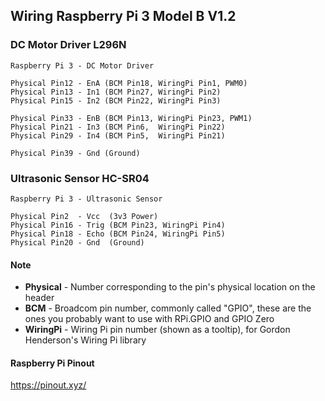 ## Wiring Raspberry Pi 3 Model B V1.2

### DC Motor Driver L296N
```
Raspberry Pi 3 - DC Motor Driver

Physical Pin12 - EnA (BCM Pin18, WiringPi Pin1, PWM0)
Physical Pin13 - In1 (BCM Pin27, WiringPi Pin2)
Physical Pin15 - In2 (BCM Pin22, WiringPi Pin3)

Physical Pin33 - EnB (BCM Pin13, WiringPi Pin23, PWM1)
Physical Pin21 - In3 (BCM Pin6,  WiringPi Pin22)
Physical Pin29 - In4 (BCM Pin5,  WiringPi Pin21)

Physical Pin39 - Gnd (Ground)
```

### Ultrasonic Sensor HC-SR04
```
Raspberry Pi 3 - Ultrasonic Sensor

Physical Pin2  - Vcc  (3v3 Power)
Physical Pin16 - Trig (BCM Pin23, WiringPi Pin4)
Physical Pin18 - Echo (BCM Pin24, WiringPi Pin5)
Physical Pin20 - Gnd  (Ground)
```

#### Note
- **Physical**  - Number corresponding to the pin's physical location on the header
- **BCM** - Broadcom pin number, commonly called "GPIO", these are the ones you probably want to use with RPi.GPIO and GPIO Zero
- **WiringPi**  - Wiring Pi pin number (shown as a tooltip), for Gordon Henderson's Wiring Pi library

#### Raspberry Pi Pinout
https://pinout.xyz/
